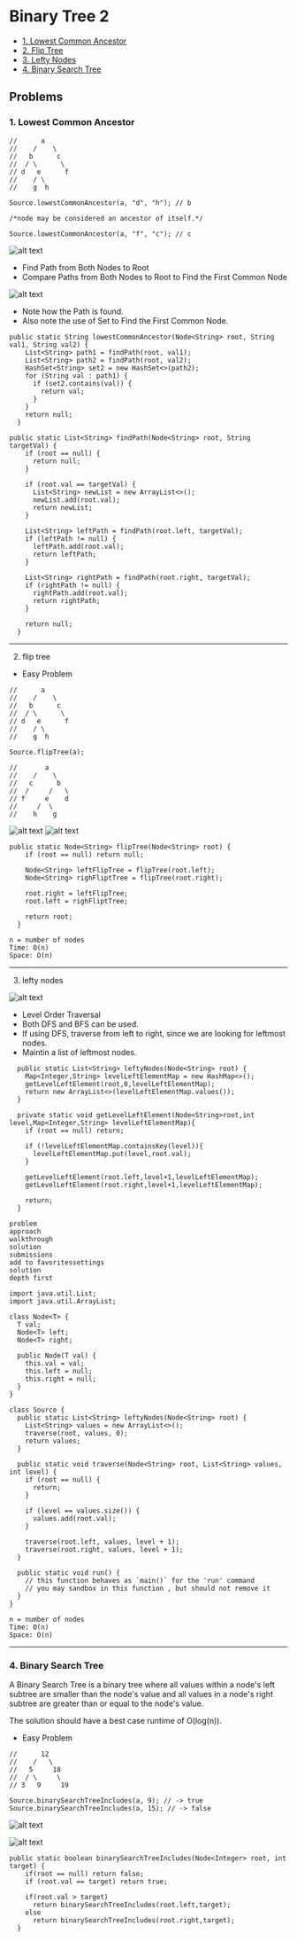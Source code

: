 # Binary Tree 2

- [1. Lowest Common Ancestor](#1-lowest-common-ancestor)
- [2. Flip Tree](#2-flip-tree)
- [3. Lefty Nodes](#3-lefty-nodes)
- [4. Binary Search Tree](#4-binary-search-tree)

## Problems
### 1. Lowest Common Ancestor

```
//      a
//    /    \
//   b      c
//  / \      \
// d   e      f
//    / \
//    g  h

Source.lowestCommonAncestor(a, "d", "h"); // b

/*node may be considered an ancestor of itself.*/

Source.lowestCommonAncestor(a, "f", "c"); // c
```

![alt text](image-32.png)

- Find Path from Both Nodes to Root
- Compare Paths from Both Nodes to Root to Find the First Common Node

![alt text](image-33.png)

- Note how the Path is found.
- Also note the use of Set to Find the First Common Node.

```
public static String lowestCommonAncestor(Node<String> root, String val1, String val2) {
    List<String> path1 = findPath(root, val1);
    List<String> path2 = findPath(root, val2);
    HashSet<String> set2 = new HashSet<>(path2);
    for (String val : path1) {
      if (set2.contains(val)) {
        return val;
      }
    }
    return null;
  }

public static List<String> findPath(Node<String> root, String targetVal) {
    if (root == null) {
      return null;
    }
    
    if (root.val == targetVal) {
      List<String> newList = new ArrayList<>();
      newList.add(root.val);
      return newList;
    }
    
    List<String> leftPath = findPath(root.left, targetVal);
    if (leftPath != null) {
      leftPath.add(root.val);
      return leftPath;
    }
    
    List<String> rightPath = findPath(root.right, targetVal);
    if (rightPath != null) {
      rightPath.add(root.val);
      return rightPath;
    }
    
    return null;
  }  
```
---
2. flip tree
- Easy Problem
```
//      a
//    /    \
//   b      c
//  / \      \
// d   e      f
//    / \
//    g  h

Source.flipTree(a); 

//       a
//    /    \
//   c      b
//  /     /   \
// f     e    d
//     /  \
//    h    g
```

![alt text](image-34.png) ![alt text](image-35.png)

```
public static Node<String> flipTree(Node<String> root) {
    if (root == null) return null;

    Node<String> leftFlipTree = flipTree(root.left);
    Node<String> righFliptTree = flipTree(root.right);
    
    root.right = leftFlipTree;
    root.left = righFliptTree;

    return root;
  }
```

```
n = number of nodes
Time: O(n)
Space: O(n)
```
---
3. lefty nodes

![alt text](image-36.png)

- Level Order Traversal
- Both DFS and BFS can be used.
- If using DFS, traverse from left to right, since we are looking for leftmost nodes.
- Maintin a list of leftmost nodes.

```
  public static List<String> leftyNodes(Node<String> root) {
    Map<Integer,String> levelLeftElementMap = new HashMap<>();
    getLevelLeftElement(root,0,levelLeftElementMap);
    return new ArrayList<>(levelLeftElementMap.values());
  }

  private static void getLevelLeftElement(Node<String>root,int level,Map<Integer,String> levelLeftElementMap){
    if (root == null) return;
    
    if (!levelLeftElementMap.containsKey(level)){
      levelLeftElementMap.put(level,root.val);
    }

    getLevelLeftElement(root.left,level+1,levelLeftElementMap);
    getLevelLeftElement(root.right,level+1,levelLeftElementMap);

    return;
  }
```

```
problem
approach
walkthrough
solution
submissions
add to favoritessettings
solution
depth first

import java.util.List;
import java.util.ArrayList;

class Node<T> {
  T val;
  Node<T> left;
  Node<T> right;
  
  public Node(T val) {
    this.val = val;
    this.left = null;
    this.right = null;
  }
}

class Source {
  public static List<String> leftyNodes(Node<String> root) {
    List<String> values = new ArrayList<>();
    traverse(root, values, 0);
    return values;
  }

  public static void traverse(Node<String> root, List<String> values, int level) {
    if (root == null) {
      return;
    }
    
    if (level == values.size()) {
      values.add(root.val);
    }
    
    traverse(root.left, values, level + 1);
    traverse(root.right, values, level + 1);
  }
  
  public static void run() {
    // this function behaves as `main()` for the 'run' command
    // you may sandbox in this function , but should not remove it
  }
}
```

```
n = number of nodes
Time: O(n)
Space: O(n)
```
---
### 4. Binary Search Tree
A Binary Search Tree is a binary tree where all values within a node's left subtree are smaller than the node's value and all values in a node's right subtree are greater than or equal to the node's value.

The solution should have a best case runtime of O(log(n)).

- Easy Problem

```
//      12
//    /   \
//   5     18
//  / \     \
// 3   9     19

Source.binarySearchTreeIncludes(a, 9); // -> true
Source.binarySearchTreeIncludes(a, 15); // -> false
```

![alt text](image-37.png)

![alt text](image-38.png)

```
public static boolean binarySearchTreeIncludes(Node<Integer> root, int target) {
    if(root == null) return false;
    if (root.val == target) return true;

    if(root.val > target) 
      return binarySearchTreeIncludes(root.left,target);
    else
      return binarySearchTreeIncludes(root.right,target);
  }
```



